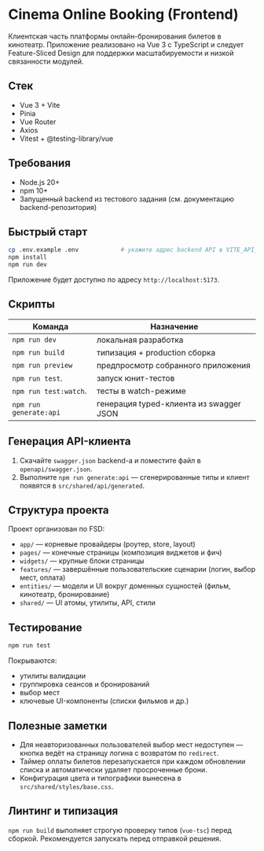 # Cinema Online Booking (Frontend)

Клиентская часть платформы онлайн-бронирования билетов в кинотеатр. Приложение реализовано на Vue 3 с TypeScript и следует Feature-Sliced Design для поддержки масштабируемости и низкой связанности модулей.

## Стек

- Vue 3 + Vite
- Pinia
- Vue Router
- Axios
- Vitest + @testing-library/vue

## Требования

- Node.js 20+
- npm 10+
- Запущенный backend из тестового задания (см. документацию backend-репозитория)

## Быстрый старт

```bash
cp .env.example .env            # укажите адрес backend API в VITE_API_BASE_URL
npm install
npm run dev
```

Приложение будет доступно по адресу `http://localhost:5173`.

## Скрипты

| Команда                | Назначение                                 |
| ---------------------- | ------------------------------------------ |
| `npm run dev`          | локальная разработка                       |
| `npm run build`        | типизация + production сборка              |
| `npm run preview`      | предпросмотр собранного приложения         |
| `npm run test`.        | запуск юнит-тестов                         |
| `npm run test:watch`.  | тесты в watch-режиме                       |
| `npm run generate:api` | генерация typed-клиента из swagger JSON    |

## Генерация API-клиента

1. Скачайте `swagger.json` backend-а и поместите файл в `openapi/swagger.json`.
2. Выполните `npm run generate:api` — сгенерированные типы и клиент появятся в `src/shared/api/generated`.

## Структура проекта

Проект организован по FSD:

- `app/` — корневые провайдеры (роутер, store, layout)
- `pages/` — конечные страницы (композиция виджетов и фич)
- `widgets/` — крупные блоки страницы
- `features/` — завершённые пользовательские сценарии (логин, выбор мест, оплата)
- `entities/` — модели и UI вокруг доменных сущностей (фильм, кинотеатр, бронирование)
- `shared/` — UI атомы, утилиты, API, стили

## Тестирование

```bash
npm run test
```

Покрываются:
- утилиты валидации
- группировка сеансов и бронирований
- выбор мест
- ключевые UI-компоненты (списки фильмов и др.)

## Полезные заметки

- Для неавторизованных пользователей выбор мест недоступен — кнопка ведёт на страницу логина с возвратом по `redirect`.
- Таймер оплаты билетов перезапускается при каждом обновлении списка и автоматически удаляет просроченные брони.
- Конфигурация цвета и типографики вынесена в `src/shared/styles/base.css`.

## Линтинг и типизация

`npm run build` выполняет строгую проверку типов (`vue-tsc`) перед сборкой. Рекомендуется запускать перед отправкой решения.
